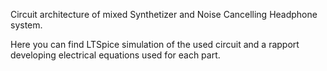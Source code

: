 Circuit architecture of mixed Synthetizer and Noise Cancelling Headphone system.

Here you can find LTSpice simulation of the used circuit and a rapport developing electrical equations used for each part.
